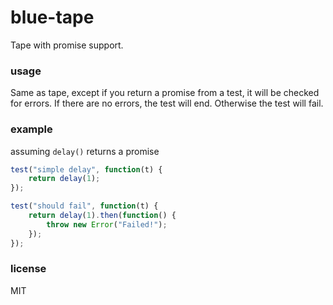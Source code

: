 # blue-tape

Tape with promise support.

### usage

Same as tape, except if you return a promise from a test,
it will be checked for errors. If there are no errors, the test
will end. Otherwise the test will fail.

### example 

assuming `delay()` returns a promise


```js
test("simple delay", function(t) {
    return delay(1);
});

test("should fail", function(t) {
    return delay(1).then(function() {
        throw new Error("Failed!");
    });
});
```

### license

MIT

